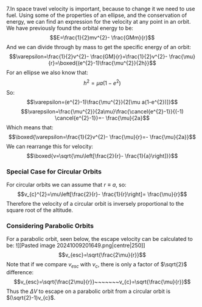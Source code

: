 7.In space travel velocity is important, because to change it we need to use fuel. Using some of the properties of an ellipse, and the conservation of energy, we can find an expression for the velocity at any point in an orbit.
\
We have previously found the orbital energy to be:
$$E=\frac{1}{2}mv^{2}- \frac{GMm}{r}$$
And we can divide through by mass to get the specific energy of an orbit:
$$\varepsilon=\frac{1}{2}v^{2}- \frac{GM}{r}=\frac{1}{2}v^{2}- \frac{\mu}{r}=\boxed{(e^{2}-1)\frac{\mu^{2}}{2h}}$$
For an ellipse we also know that:
$$h^{2}=\mu a(1-e^{2})$$
So:
$$\varepsilon=(e^{2}-1)\frac{\mu^{2}}{2[\mu a(1-e^{2})]}$$
$$\varepsilon=\frac{\mu^{2}}{2a\mu}\frac{\cancel{e^{2}-1}}{(-1) \cancel{e^{2}-1}}=- \frac{\mu}{2a}$$
Which means that:
$$\boxed{\varepsilon=\frac{1}{2}v^{2}- \frac{\mu}{r}=- \frac{\mu}{2a}}$$
We can rearrange this for velocity:
$$\boxed{v=\sqrt{\mu\left[\frac{2}{r}- \frac{1}{a}\right]}}$$
### Special Case for Circular Orbits
For circular orbits we can assume that $r\equiv a$, so:
$$v_{c}^{2}=\mu\left[\frac{2}{r}- \frac{1}{r}\right]= \frac{\mu}{r}$$
Therefore the velocity of a circular orbit is inversely proportional to the square root of the altitude.
### Considering Parabolic Orbits
For a parabolic orbit, seen below, the escape velocity can be calculated to be:
![[Pasted image 20241009201649.png|centre|250]]
$$v_{esc}=\sqrt{\frac{2\mu}{r}}$$
Note that if we compare $v_{esc}$ with $v_{c}$, there is only a factor of $\sqrt{2}$ difference:
$$v_{esc}=\sqrt{\frac{2\mu}{r}}~~~~~~~v_{c}=\sqrt{\frac{\mu}{r}}$$
Thus the $\Delta V$ to escape on a parabolic orbit from a circular orbit is $(\sqrt{2}-1)v_{c}$.


